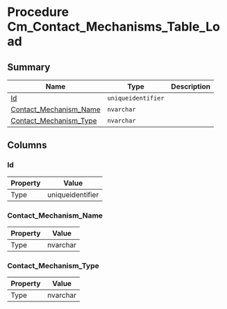 # Procedure Cm_Contact_Mechanisms_Table_Load


## Summary

| Name | Type | Description |
| - | - | --- |
|[Id](#id)|`uniqueidentifier` ||
|[Contact_Mechanism_Name](#contact_mechanism_name)|`nvarchar` ||
|[Contact_Mechanism_Type](#contact_mechanism_type)|`nvarchar` ||

## Columns

### Id

| Property | Value |
| - | - |
|Type|uniqueidentifier|

### Contact_Mechanism_Name

| Property | Value |
| - | - |
|Type|nvarchar|

### Contact_Mechanism_Type

| Property | Value |
| - | - |
|Type|nvarchar|


